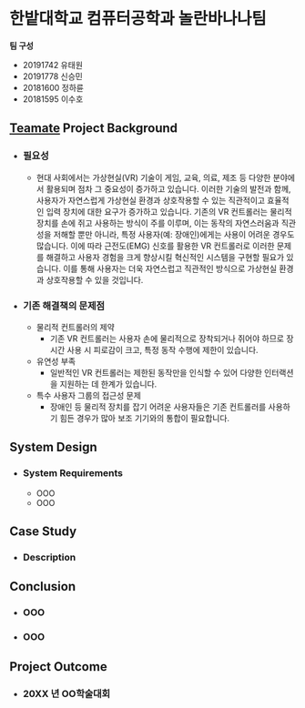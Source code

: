 # 한밭대학교 컴퓨터공학과 놀란바나나팀

**팀 구성**
- 20191742 유태원 
- 20191778 신승민
- 20181600 정하륜
- 20181595 이수호

## <u>Teamate</u> Project Background
- ### 필요성
  - 현대 사회에서는 가상현실(VR) 기술이 게임, 교육, 의료, 제조 등 다양한 분야에서 활용되며 점차 그 중요성이 증가하고 있습니다. 이러한 기술의 발전과 함께, 사용자가 자연스럽게 가상현실 환경과 상호작용할 수 있는 직관적이고 효율적인 입력 장치에 대한 요구가 증가하고 있습니다. 기존의 VR 컨트롤러는 물리적 장치를 손에 쥐고 사용하는 방식이 주를 이루며, 이는 동작의 자연스러움과 직관성을 저해할 뿐만 아니라, 특정 사용자(예: 장애인)에게는 사용이 어려운 경우도 많습니다. 이에 따라 근전도(EMG) 신호를 활용한 VR 컨트롤러로 이러한 문제를 해결하고 사용자 경험을 크게 향상시킬 혁신적인 시스템을 구현할 필요가 있습니다. 이를 통해 사용자는 더욱 자연스럽고 직관적인 방식으로 가상현실 환경과 상호작용할 수 있을 것입니다.
- ### 기존 해결책의 문제점
  - 물리적 컨트롤러의 제약
    - 기존 VR 컨트롤러는 사용자 손에 물리적으로 장착되거나 쥐어야 하므로 장시간 사용 시 피로감이 크고, 특정 동작 수행에 제한이 있습니다.
  - 유연성 부족
    - 일반적인 VR 컨트롤러는 제한된 동작만을 인식할 수 있어 다양한 인터랙션을 지원하는 데 한계가 있습니다.
  - 특수 사용자 그룹의 접근성 문제
    - 장애인 등 물리적 장치를 잡기 어려운 사용자들은 기존 컨트롤러를 사용하기 힘든 경우가 많아 보조 기기와의 통합이 필요합니다.
  
## System Design
  - ### System Requirements
    - OOO
    - OOO
    
## Case Study
  - ### Description
  
  
## Conclusion
  - ### OOO
  - ### OOO
  
## Project Outcome
- ### 20XX 년 OO학술대회 
